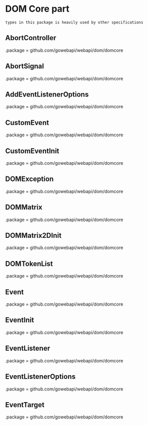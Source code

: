 # DOM Core part

    types in this package is heavily used by other specifications

## AbortController

.package = github.com/gowebapi/webapi/dom/domcore

## AbortSignal

.package = github.com/gowebapi/webapi/dom/domcore

## AddEventListenerOptions

.package = github.com/gowebapi/webapi/dom/domcore

## CustomEvent

.package = github.com/gowebapi/webapi/dom/domcore

## CustomEventInit

.package = github.com/gowebapi/webapi/dom/domcore

## DOMException

.package = github.com/gowebapi/webapi/dom/domcore

## DOMMatrix

.package = github.com/gowebapi/webapi/dom/domcore

## DOMMatrix2DInit

.package = github.com/gowebapi/webapi/dom/domcore

## DOMTokenList

.package = github.com/gowebapi/webapi/dom/domcore

## Event

.package = github.com/gowebapi/webapi/dom/domcore

## EventInit

.package = github.com/gowebapi/webapi/dom/domcore

## EventListener

.package = github.com/gowebapi/webapi/dom/domcore

## EventListenerOptions

.package = github.com/gowebapi/webapi/dom/domcore

## EventTarget

.package = github.com/gowebapi/webapi/dom/domcore
